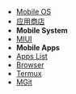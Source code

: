 * [Mobile OS](os/mobile/)
* [应用商店](os/mobile/app-store.md)
* **Mobile System**
* [MIUI](os/mobile/mi.md)
* **Mobile Apps**
* [Apps List](os/mobile/mobile-app-list.md)
* [Browser](os/mobile/browser.md)
* [Termux](os/mobile/termux.md)
* [MGit](os/mobile/mgit.md)

